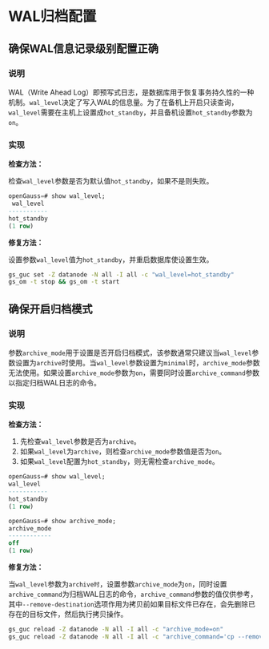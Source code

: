# WAL归档配置

## 确保WAL信息记录级别配置正确

### 说明

WAL（Write Ahead Log）即预写式日志，是数据库用于恢复事务持久性的一种机制。`wal_level`决定了写入WAL的信息量。为了在备机上开启只读查询，`wal_level`需要在主机上设置成`hot_standby`，并且备机设置`hot_standby`参数为`on`。

### 实现

**检查方法：**

检查`wal_level`参数是否为默认值`hot_standby`，如果不是则失败。

```sql
openGauss=# show wal_level;
 wal_level
-----------
hot_standby
(1 row)
```

**修复方法：**

设置参数`wal_level`值为`hot_standby`，并重启数据库使设置生效。

```bash
gs_guc set -Z datanode -N all -I all -c "wal_level=hot_standby"
gs_om -t stop && gs_om -t start
```

## 确保开启归档模式

### 说明

参数`archive_mode`用于设置是否开启归档模式，该参数通常只建议当`wal_level`参数设置为`archive`时使用。当`wal_level`参数设置为`minimal`时，`archive_mode`参数无法使用。如果设置`archive_mode`参数为`on`，需要同时设置`archive_command`参数以指定归档WAL日志的命令。

### 实现

**检查方法：**

1. 先检查`wal_level`参数是否为`archive`。
2. 如果`wal_level`为`archive`，则检查`archive_mode`参数值是否为`on`。
3. 如果`wal_level`配置为`hot_standby`，则无需检查`archive_mode`。

```sql
openGauss=# show wal_level;
wal_level
-----------
hot_standby
(1 row)

openGauss=# show archive_mode;
archive_mode
------------
off
(1 row)
```

**修复方法：**

当`wal_level`参数为`archive时`，设置参数`archive_mode`为`on`，同时设置`archive_command`为归档WAL日志的命令，`archive_command`参数的值仅供参考，其中`--remove-destination`选项作用为拷贝前如果目标文件已存在，会先删除已存在的目标文件，然后执行拷贝操作。

```bash
gs_guc reload -Z datanode -N all -I all -c "archive_mode=on"
gs_guc reload -Z datanode -N all -I all -c "archive_command='cp --remove-destination %p /mnt/server/archive/%f'"
```
